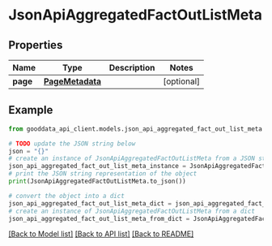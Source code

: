 # JsonApiAggregatedFactOutListMeta


## Properties

Name | Type | Description | Notes
------------ | ------------- | ------------- | -------------
**page** | [**PageMetadata**](PageMetadata.md) |  | [optional] 

## Example

```python
from gooddata_api_client.models.json_api_aggregated_fact_out_list_meta import JsonApiAggregatedFactOutListMeta

# TODO update the JSON string below
json = "{}"
# create an instance of JsonApiAggregatedFactOutListMeta from a JSON string
json_api_aggregated_fact_out_list_meta_instance = JsonApiAggregatedFactOutListMeta.from_json(json)
# print the JSON string representation of the object
print(JsonApiAggregatedFactOutListMeta.to_json())

# convert the object into a dict
json_api_aggregated_fact_out_list_meta_dict = json_api_aggregated_fact_out_list_meta_instance.to_dict()
# create an instance of JsonApiAggregatedFactOutListMeta from a dict
json_api_aggregated_fact_out_list_meta_from_dict = JsonApiAggregatedFactOutListMeta.from_dict(json_api_aggregated_fact_out_list_meta_dict)
```
[[Back to Model list]](../README.md#documentation-for-models) [[Back to API list]](../README.md#documentation-for-api-endpoints) [[Back to README]](../README.md)


